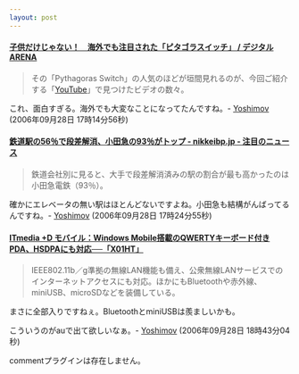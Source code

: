 ```yaml
---
layout: post
---
```

<h4><a href="http://arena.nikkeibp.co.jp/col/20060925/118912/">子供だけじゃない！　海外でも注目された「ピタゴラスイッチ」 / デジタルARENA</a></h4>
<blockquote><p>その「Pythagoras Switch」の人気のほどが垣間見れるのが、今回ご紹介する「<a href="http://www.youtube.com">YouTube</a>」で見つけたビデオの数々。</p>
</blockquote>
<p>これ、面白すぎる。海外でも大変なことになってたんですね。- <a href="/?page=Yoshimov" class="wikipage">Yoshimov</a> (2006年09月28日 17時14分56秒)</p>
<h4><a href="http://www.nikkeibp.co.jp/news/flash/514181.html">鉄道駅の56％で段差解消、小田急の93％がトップ - nikkeibp.jp - 注目のニュース</a></h4>
<blockquote><p>鉄道会社別に見ると、大手で段差解消済みの駅の割合が最も高かったのは小田急電鉄（93％）。</p>
</blockquote>
<p>確かにエレベータの無い駅はほとんどないですよね。小田急も結構がんばってるんですね。- <a href="/?page=Yoshimov" class="wikipage">Yoshimov</a> (2006年09月28日 17時24分55秒)</p>
<h4><a href="http://plusd.itmedia.co.jp/mobile/articles/0609/28/news080.html">ITmedia +D モバイル：Windows Mobile搭載のQWERTYキーボード付きPDA、HSDPAにも対応──「X01HT」</a></h4>
<blockquote><p>IEEE802.11b／g準拠の無線LAN機能も備え、公衆無線LANサービスでのインターネットアクセスにも対応。ほかにもBluetoothや赤外線、miniUSB、microSDなどを装備している。</p>
</blockquote>
<p>まさに全部入りですねぇ。BluetoothとminiUSBは羨ましいかも。</p>
<p>こういうのがauで出て欲しいなぁ。- <a href="/?page=Yoshimov" class="wikipage">Yoshimov</a> (2006年09月28日 18時43分04秒)</p>
<p><span class="error">commentプラグインは存在しません。</span> </p>
